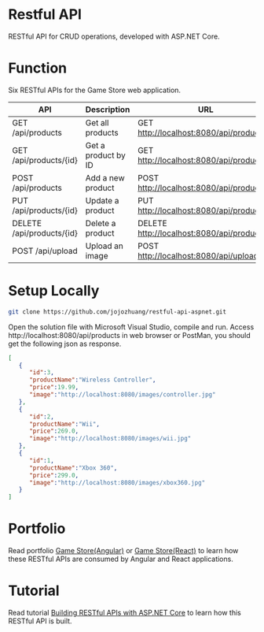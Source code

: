 # Restful API
RESTful API for CRUD operations, developed with ASP.NET Core.

# Function
Six RESTful APIs for the Game Store web application.

API                       | Description         | URL
--------------------------|---------------------|--------------
GET /api/products         | Get all products    | GET [http://localhost:8080/api/products](http://localhost:8080/api/products)
GET /api/products/{id}    | Get a product by ID | GET [http://localhost:8080/api/products/1](http://localhost:8080/api/products/1)
POST /api/products        | Add a new product   | POST [http://localhost:8080/api/products](http://localhost:8080/api/products)
PUT /api/products/{id}    | Update a product    | PUT [http://localhost:8080/api/products/1](http://localhost:8080/api/products/1)
DELETE /api/products/{id} | Delete a product    | DELETE [http://localhost:8080/api/products/1](http://localhost:8080/api/products/1)
POST /api/upload          | Upload an image     | POST [http://localhost:8080/api/upload](http://localhost:8080/api/upload)

# Setup Locally
```bash
git clone https://github.com/jojozhuang/restful-api-aspnet.git
```
Open the solution file with Microsoft Visual Studio, compile and run. Access http://localhost:8080/api/products in web browser or PostMan, you should get the following json as response.
```json
[  
   {  
      "id":3,
      "productName":"Wireless Controller",
      "price":19.99,
      "image":"http://localhost:8080/images/controller.jpg"
   },
   {  
      "id":2,
      "productName":"Wii",
      "price":269.0,
      "image":"http://localhost:8080/images/wii.jpg"
   },
   {  
      "id":1,
      "productName":"Xbox 360",
      "price":299.0,
      "image":"http://localhost:8080/images/xbox360.jpg"
   }
]
```

# Portfolio
Read portfolio [Game Store(Angular)](http://jojozhuang.github.io/portfolio/game-store-angular/) or [Game Store(React)](http://jojozhuang.github.io/portfolio/game-store-react/) to learn how these RESTful APIs are consumed by Angular and React applications.

# Tutorial
Read tutorial [Building RESTful APIs with ASP.NET Core](http://jojozhuang.github.io/tutorial/react/building-restful-apis-with-aspnet-core/) to learn how this RESTful API is built.
